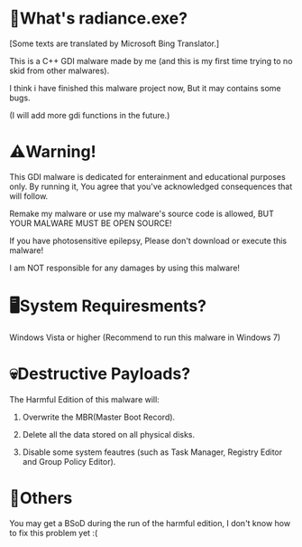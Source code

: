 # 🤔What's radiance.exe?
[Some texts are translated by Microsoft Bing Translator.]

This is a C++ GDI malware made by me (and this is my first time trying to no skid from other malwares).

I think i have finished this malware project now, But it may contains some bugs.

(I will add more gdi functions in the future.)

# ⚠️Warning!
This GDI malware is dedicated for enterainment and educational purposes only. By running it, You agree that you've acknowledged consequences that will follow.

Remake my malware or use my malware's source code is allowed, BUT YOUR MALWARE MUST BE OPEN SOURCE!

If you have photosensitive epilepsy, Please don't download or execute this malware!

I am NOT responsible for any damages by using this malware!

# 🖥️System Requiresments?
Windows Vista or higher (Recommend to run this malware in Windows 7)

# 💀Destructive Payloads?
The Harmful Edition of this malware will:

1. Overwrite the MBR(Master Boot Record).

2. Delete all the data stored on all physical disks.

3. Disable some system feautres (such as Task Manager, Registry Editor and Group Policy Editor).

# 💬Others
You may get a BSoD during the run of the harmful edition, I don't know how to fix this problem yet :(
